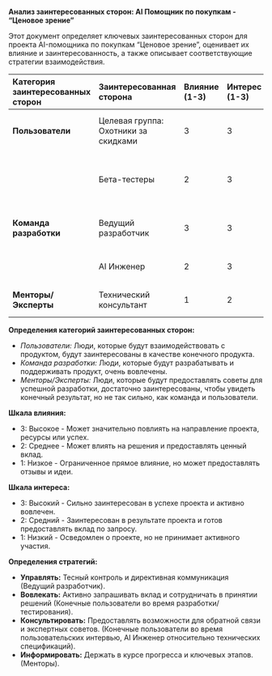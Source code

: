﻿**Анализ заинтересованных сторон: AI Помощник по покупкам - “Ценовое зрение”**

Этот документ определяет ключевых заинтересованных сторон для проекта AI-помощника по покупкам “Ценовое зрение”, оценивает их влияние и заинтересованность, а также описывает соответствующие стратегии взаимодействия.

|**Категория заинтересованных сторон**|**Заинтересованная сторона**|**Влияние (1-3)**|**Интерес (1-3)**|**Стратегия**|
| :- | :- | :- | :- | :- |
|**Пользователи**|Целевая группа: Охотники за скидками|3|3|**Вовлекать:** Проводить пользовательское тестирование, собирать отзывы на протяжении всей разработки.|
||Бета-тестеры|2|3|**Консультировать:** Запрашивать вклад во время этапов тестирования для приоритезации удобства использования и функций.|
|**Команда разработки**|Ведущий разработчик|3|3|**Управлять:** Предоставлять четкие требования, сроки и ресурсы. Обеспечивать соответствие.|
||AI Инженер|2|3|**Консультировать:** Получать рекомендации по наилучшим AI-реализациям.|
|**Менторы/Эксперты**|Технический консультант|1|2|**Информировать:** Предоставлять обновления и отчеты о прогрессе.|

**Определения категорий заинтересованных сторон:**

- *Пользователи:* Люди, которые будут взаимодействовать с продуктом, будут заинтересованы в качестве конечного продукта.
- *Команда разработки:* Люди, которые будут разрабатывать и поддерживать продукт, очень вовлечены.
- *Менторы/Эксперты:* Люди, которые будут предоставлять советы для успешной разработки, достаточно заинтересованы, чтобы увидеть конечный результат, но не так сильно, как команда и пользователи.

**Шкала влияния:**

- 3: Высокое - Может значительно повлиять на направление проекта, ресурсы или успех.
- 2: Среднее - Может влиять на решения и предоставлять ценный вклад.
- 1: Низкое - Ограниченное прямое влияние, но может предоставлять отзывы и идеи.

**Шкала интереса:**

- 3: Высокий - Сильно заинтересован в успехе проекта и активно вовлечен.
- 2: Средний - Заинтересован в результате проекта и готов предоставлять вклад по запросу.
- 1: Низкий - Осведомлен о проекте, но не принимает активного участия.

**Определения стратегий:**

- **Управлять:** Тесный контроль и директивная коммуникация (Ведущий разработчик).
- **Вовлекать:** Активно запрашивать вклад и сотрудничать в принятии решений (Конечные пользователи во время разработки/тестирования).
- **Консультировать:** Предоставлять возможности для обратной связи и экспертных советов. (Конечные пользователи во время пользовательских интервью, AI Инженер относительно технических спецификаций).
- **Информировать:** Держать в курсе прогресса и ключевых этапов. (Менторы).

